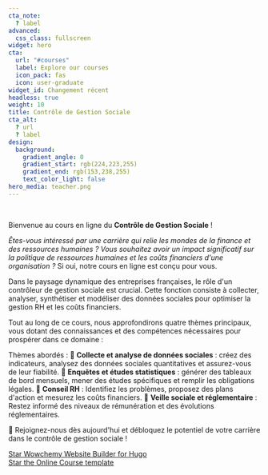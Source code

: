 ```yaml
---
cta_note:
  ? label
advanced:
  css_class: fullscreen
widget: hero
cta:
  url: "#courses"
  label: Explore our courses
  icon_pack: fas
  icon: user-graduate
widget_id: Changement récent
headless: true
weight: 10
title: Contrôle de Gestion Sociale
cta_alt:
  ? url
  ? label
design:
  background:
    gradient_angle: 0
    gradient_start: rgb(224,223,255)
    gradient_end: rgb(153,238,255)
    text_color_light: false
hero_media: teacher.png
---
```

<br>

Bienvenue au cours en ligne du **Contrôle de Gestion Sociale** !

*Êtes-vous intéressé par une carrière qui relie les mondes de la finance et des ressources humaines ? Vous souhaitez avoir un impact significatif sur la politique de ressources humaines et les coûts financiers d'une organisation ?* Si oui, notre cours en ligne est conçu pour vous.

Dans le paysage dynamique des entreprises françaises, le rôle d'un contrôleur de gestion sociale est crucial. Cette fonction consiste à collecter, analyser, synthétiser et modéliser des données sociales pour optimiser la gestion RH et les coûts financiers.

Tout au long de ce cours, nous approfondirons quatre thèmes principaux, vous dotant des connaissances et des compétences nécessaires pour prospérer dans ce domaine :

Thèmes abordés :
🎯 **Collecte et analyse de données sociales** : créez des indicateurs, analysez des données sociales quantitatives et assurez-vous de leur fiabilité.
🎯 **Enquêtes et études statistiques** : générer des tableaux de bord mensuels, mener des études spécifiques et remplir les obligations légales.
🎯 **Conseil RH** : Identifiez les problèmes, proposez des plans d'action et mesurez les coûts financiers.
🎯 **Veille sociale et réglementaire** : Restez informé des niveaux de rémunération et des évolutions réglementaires.

🔑 Rejoignez-nous dès aujourd'hui et débloquez le potentiel de votre carrière dans le contrôle de gestion sociale !

<a class="github-button" href="https://github.com/wowchemy/wowchemy-hugo-themes" data-icon="octicon-star" data-size="large" data-show-count="true" aria-label="Star Wowchemy Website Builder for Hugo">Star Wowchemy Website Builder for Hugo</a><br><a class="github-button" href="https://github.com/wowchemy/starter-hugo-online-course" data-icon="octicon-star" data-size="large" data-show-count="true" aria-label="Star the Online Course template">Star the Online Course template</a><script async defer src="https://buttons.github.io/buttons.js"></script>